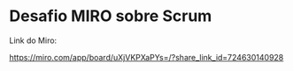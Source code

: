 
<h1>Desafio MIRO sobre Scrum</h1>
<p>Link do Miro: </p>
<a target="_blank" href="https://miro.com/app/board/uXjVKPXaPYs=/?share_link_id=724630140928">https://miro.com/app/board/uXjVKPXaPYs=/?share_link_id=724630140928</a>
